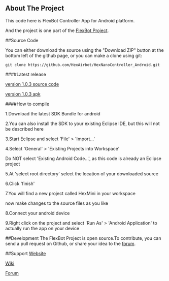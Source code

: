 ## About The Project

This code here is FlexBot Controller App for Android platform.

And the project is one part of the [FlexBot Project](http://http://flexbot.cc/wiki/).

##Source Code

You can either download the source using the "Download ZIP" button at the bottom left of the github page, or you can make a clone using git:

```
git clone https://github.com/HexAirbot/HexNanoController_Android.git
```

####Latest release

[version 1.0.3 source code](https://github.com/HexAirbot/HexNanoController_Android/archive/v1.0.3.zip)

[version 1.0.3 apk](https://github.com/HexAirbot/HexNanoController_Android/releases/download/v1.0.3/Flexbot_1.0.3.apk)

####How to compile 

 1.Download the latest SDK Bundle for android

 2.You can also install the SDK to your existing Eclipse IDE, but this will not be described here

 3.Start Eclipse and select 'File' > 'Import...'

 4.Select 'General' > 'Existing Projects into Workspace'

   Do NOT select 'Existing Android Code...', as this code is already an Eclipse project

 5.At 'select root directory' select the location of your downloaded source

 6.Click 'finish'

 7.You will find a new project called HexMini in your workspace

   now make changes to the source files as you like

 8.Connect your android device

 9.Right click on the project and select 'Run As' > 'Android Application' to actually run the app on your device

##Development
The FlexBot Project is open source.To contribute, you can send a pull request on Github, or share your idea to the [forum](http://makedesignshare.com).


##Support
[Website](http://flexbot.cc)

[Wiki](http://flexbot.cc/wiki)

[Forum](http://makedesignshare.com)
